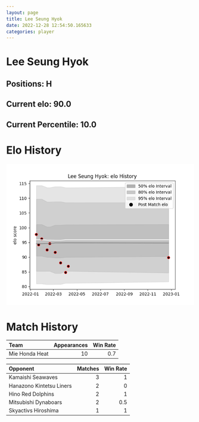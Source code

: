 ```yaml
---  
layout: page  
title: Lee Seung Hyok  
date: 2022-12-28 12:54:50.165633  
categories: player  
---
```

# Lee Seung Hyok

## Positions: H

## Current elo: 90.0

## Current Percentile: 10.0

# Elo History


![elo history](history_LeeSeungHyok.png)
# Match History


| Team           |   Appearances |   Win Rate |
|:---------------|--------------:|-----------:|
| Mie Honda Heat |            10 |        0.7 |

| Opponent                 |   Matches |   Win Rate |
|:-------------------------|----------:|-----------:|
| Kamaishi Seawaves        |         3 |        1   |
| Hanazono Kintetsu Liners |         2 |        0   |
| Hino Red Dolphins        |         2 |        1   |
| Mitsubishi Dynaboars     |         2 |        0.5 |
| Skyactivs Hiroshima      |         1 |        1   |